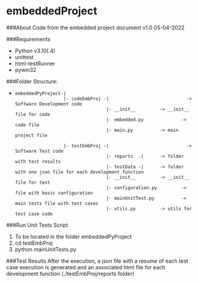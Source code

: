 # embeddedProject

###About
Code from the embedded project document v1.0 05-04-2022

###Requirements
- Python v3.10(.4)
- unittest
- html-testRunner
- pywin32

###Folder Structure:
*     embeddedPyProject-|
                        |- codeEmbProj -|                             -> Software Development code
                                        |- __init__			-> __init__ file for code
                                        |- embedded.py  	        -> code file
                                        |- main.py			-> main project file

                        |- testEmbProj -|                             -> Software Test code
                                        |- reports  -|		-> folder with test results
                                        |- testData -|		-> folder with one json file for each development function
                                        |- __init__			-> __init__ file for test
                                        |- configuration.py	        -> file with basic configuration
                                        |- mainUnitTest.py	        -> main tests file with test cases
                                        |- utils.py			-> utils for test case code				

###Run Unit Tests Script
1. To be located in the folder embeddedPyProject
2. cd testEmbProj
3. python mainUnitTests.py

###Test Results
After the execution, a json file with a resume of each test case execution is generated and
an associated html file for each development function (./testEmbProj/reports folder)